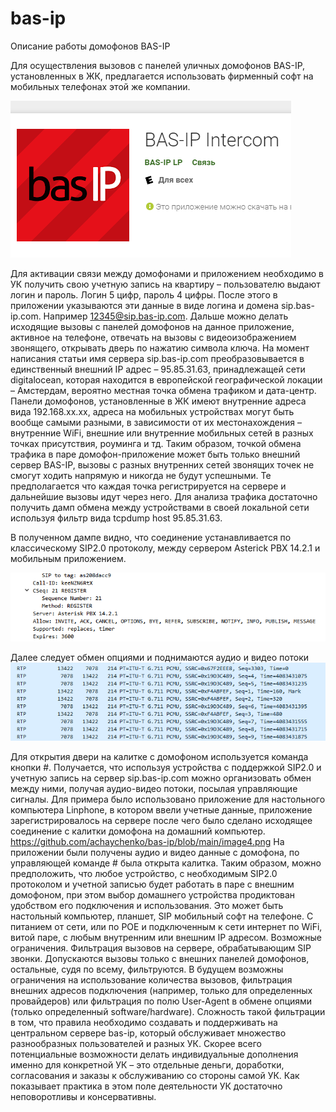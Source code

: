 # bas-ip
Описание работы домофонов BAS-IP



Для осуществления вызовов с панелей уличных домофонов BAS-IP, установленных в ЖК, предлагается использовать фирменный софт на мобильных телефонах этой же компании.

![](https://github.com/achaychenko/bas-ip/blob/main/image.png)


Для активации связи между домофонами и приложением необходимо в УК получить свою учетную запись на квартиру – пользователю выдают логин и пароль. Логин 5 цифр, пароль 4 цифры.
После этого в приложении указываются эти данные в виде логина и домена sip.bas-ip.com.
Например 12345@sip.bas-ip.com. Дальше можно делать исходящие вызовы с панелей домофонов на данное приложение, активное на телефоне, отвечать на вызовы с видеоизображением звонящего, открывать дверь по нажатию символа ключа.
На момент написания статьи имя сервера sip.bas-ip.com преобразовывается в единственный внешний IP адрес – 95.85.31.63, принадлежащей сети digitalocean, которая находится в европейской географической локации – Амстердам, вероятно местная точка обмена трафиком и дата-центр.
Панели домофонов, установленные в ЖК имеют внутренние адреса вида 192.168.хх.хх, адреса на мобильных устройствах могут быть вообще самыми разными, в зависимости от их местонахождения – внутренние WiFi, внешние или внутренние мобильных сетей в разных точках присутствия, роуминга и тд. 
Таким образом, точкой обмена трафика в паре домофон-приложение может быть только внешний сервер BAS-IP, вызовы с разных внутренних сетей звонящих точек не смогут ходить напрямую и никогда не будут успешными. Те предполагается что каждая точка регистрируется на сервере и дальнейшие вызовы идут через него.  Для анализа трафика достаточно получить дамп обмена между устройствами в своей локальной сети используя фильтр вида tcpdump host 95.85.31.63.

В полученном дампе видно, что соединение устанавливается по классическому SIP2.0 протоколу, между сервером Asterick PBX 14.2.1 и мобильным приложением.

![](https://github.com/achaychenko/bas-ip/blob/main/image2.png)

Далее следует обмен опциями и поднимаются аудио и видео потоки
![](https://github.com/achaychenko/bas-ip/blob/main/image3.png)

Для открытия двери на калитке с домофоном используется команда кнопки #.
Получается, что используя устройства с поддержкой SIP2.0 и учетную запись на сервер sip.bas-ip.com можно организовать обмен между ними, получая аудио-видео потоки, посылая управляющие сигналы. 
Для примера было использовано приложение для настольного компьютера Linphone, в котором ввели учетные данные, приложение зарегистрировалось на сервере после чего было сделано исходящее соединение с калитки домофона на домашний компьютер.
https://github.com/achaychenko/bas-ip/blob/main/image4.png
На приложении были получены аудио и видео данные с домофона, по управляющей команде # была открыта калитка.
Таким образом, можно предположить, что любое устройство, с необходимым SIP2.0 протоколом и учетной записью будет работать в паре с внешним домофоном, при этом выбор домашнего устройства продиктован удобством его подключения и использования. Это может быть настольный компьютер, планшет, SIP мобильный софт на телефоне. С питанием от сети, или по POE и подключенным к сети интернет по WiFi, витой паре, с любым внутренним или внешним IP адресом. 
Возможные ограничения.
Фильтрация вызовов на сервере, обрабатывающим SIP звонки. Допускаются вызовы только с внешних панелей домофонов, остальные, судя по всему, фильтруются. 
В будущем возможны ограничения на использование количества вызовов, фильтрация внешних адресов подключения (например, только для определенных провайдеров) или фильтрация по полю User-Agent в обмене опциями (только определенный software/hardware). Сложность такой фильтрации в том, что правила необходимо создавать и поддерживать на центральном сервере bas-ip, который обслуживает множество разнообразных пользователей и разных УК. Скорее всего потенциальные возможности делать индивидуальные дополнения именно для конкретной УК – это отдельные деньги, доработки, согласования и заказы к обслуживанию со стороны самой УК. Как показывает практика в этом поле деятельности УК достаточно неповоротливы и консервативны.
